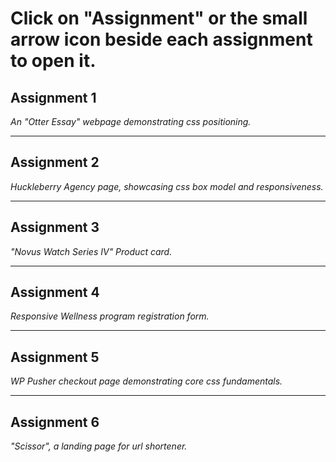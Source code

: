# Click on "Assignment" or the small arrow icon beside each assignment to open it.

## Assignment 1

_An "Otter Essay" webpage demonstrating css positioning._

***

## Assignment 2

_Huckleberry Agency page, showcasing css box model and responsiveness._

***

## Assignment 3

_"Novus Watch Series IV" Product card._

***

## Assignment 4

_Responsive Wellness program registration form._

***

## Assignment 5

_WP Pusher checkout page demonstrating core css fundamentals._

***

## Assignment 6

_"Scissor", a landing page for url shortener._
